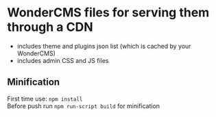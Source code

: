# WonderCMS files for serving them through a CDN
- includes theme and plugins json list (which is cached by your WonderCMS)
- includes admin CSS and JS files

## Minification
First time use: `npm install`  
Before push run `npm run-script build` for minification
